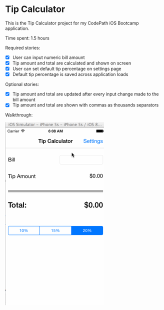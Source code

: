 # Tip Calculator

This is the Tip Calculator project for my CodePath iOS Bootcamp application.

Time spent: 1.5 hours

Required stories:
- [x] User can input numeric bill amount
- [x] Tip amount and total are calculated and shown on screen
- [x] User can set default tip percentage on settings page
- [x] Default tip percentage is saved across application loads

Optional stories:
- [x] Tip amount and total are updated after every input change made to the bill amount
- [x] Tip amount and total are shown with commas as thousands separators

Walkthrough:

![GIF walkthrough](tipcalc.gif)
